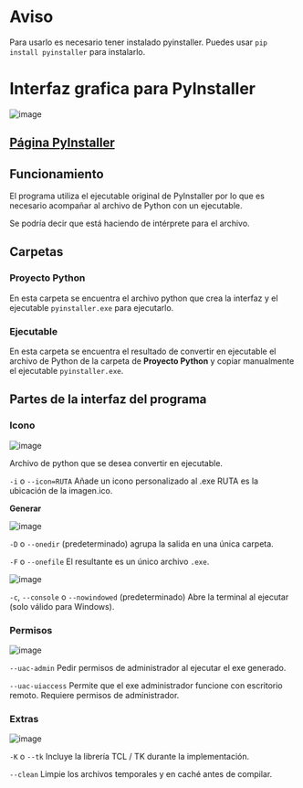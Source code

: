 
# Aviso
Para usarlo es necesario tener instalado pyinstaller. Puedes usar `pip install pyinstaller` para instalarlo.

# Interfaz grafica para PyInstaller

![image](https://user-images.githubusercontent.com/54257745/164465515-703d385c-2a22-4534-9d27-06cd0c8ef253.png)

## [Página PyInstaller](https://pypi.org/project/pyinstaller/)


## Funcionamiento

El programa utiliza el ejecutable original de PyInstaller por lo que es necesario acompañar al archivo de Python con un ejecutable.

Se podría decir que está haciendo de intérprete para el archivo.


## Carpetas

### Proyecto Python

En esta carpeta se encuentra el archivo python que crea la interfaz y el ejecutable `pyinstaller.exe` para ejecutarlo.

### Ejecutable

En esta carpeta se encuentra el resultado de convertir en ejecutable el archivo de Python de la carpeta de **Proyecto Python** y copiar manualmente el ejecutable `pyinstaller.exe`.

## Partes de la interfaz del programa

### Icono

![image](https://user-images.githubusercontent.com/54257745/164698163-fc6285ab-7f63-43f1-9020-f3a7ef17a48e.png)

Archivo de python que se desea convertir en ejecutable.

`-i` o `--icon=RUTA` Añade un icono personalizado al .exe RUTA es la ubicación de la imagen.ico.

**Generar**

![image](https://user-images.githubusercontent.com/54257745/164698361-14db4768-3af0-4f08-a536-683dcd6e5d6a.png)

`-D` o `--onedir` (predeterminado) agrupa la salida en una única carpeta.

`-F` o `--onefile` El resultante es un único archivo `.exe`.

![image](https://user-images.githubusercontent.com/54257745/164698444-a0e78f59-8d88-4dfa-8c5f-6bba08f2418e.png)

`-c`, `--console` o `--nowindowed` (predeterminado) Abre la terminal al ejecutar (solo válido para Windows).

### Permisos

![image](https://user-images.githubusercontent.com/54257745/164698656-743caca6-016b-4c0c-b26d-096f7801fced.png)

`--uac-admin` Pedir permisos de administrador al ejecutar el exe generado.

`--uac-uiaccess` Permite que el exe administrador funcione con escritorio remoto. Requiere permisos de administrador.

### Extras

![image](https://user-images.githubusercontent.com/54257745/164698734-015d0997-c39d-48a9-b803-9411203ad385.png)

`-K` o `--tk` Incluye la librería TCL / TK durante la implementación.

`--clean` Limpie los archivos temporales y en caché antes de compilar.


